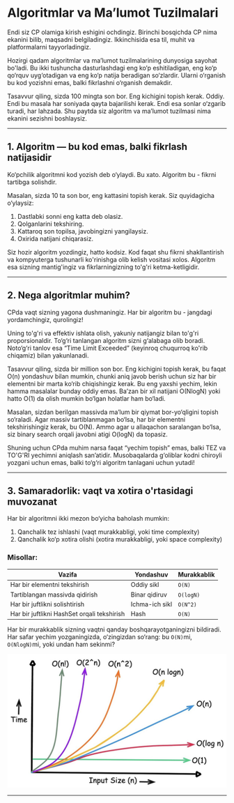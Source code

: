 # Algoritmlar va Ma’lumot Tuzilmalari

Endi siz CP olamiga kirish eshigini ochdingiz. Birinchi bosqichda CP nima ekanini bilib, maqsadni belgiladingiz. Ikkinchisida esa til, muhit va platformalarni tayyorladingiz. 

Hozirgi qadam algoritmlar va ma’lumot tuzilmalarining dunyosiga sayohat bo'ladi. Bu ikki tushuncha dasturlashdagi eng ko‘p eshitiladigan, eng ko‘p qo‘rquv uyg‘otadigan va eng ko‘p natija beradigan so‘zlardir. Ularni o‘rganish bu kod yozishni emas, balki fikrlashni o‘rganish demakdir. 

Tasavvur qiling, sizda 100 mingta son bor. Eng kichigini topish kerak. Oddiy. Endi bu masala har soniyada qayta bajarilishi kerak. Endi esa sonlar o‘zgarib turadi, har lahzada. Shu paytda siz algoritm va ma’lumot tuzilmasi nima ekanini sezishni boshlaysiz.

---

## 1. Algoritm — bu kod emas, balki fikrlash natijasidir

Ko‘pchilik algoritmni kod yozish deb o‘ylaydi. Bu xato. Algoritm bu - fikrni tartibga solishdir.  

Masalan, sizda 10 ta son bor, eng kattasini topish kerak. Siz quyidagicha o‘ylaysiz:
1. Dastlabki sonni eng katta deb olasiz.
2. Qolganlarini tekshiring.
3. Kattaroq son topilsa, javobingizni yangilaysiz.
4. Oxirida natijani chiqarasiz.

Siz hozir algoritm yozdingiz, hatto kodsiz. Kod faqat shu fikrni shakllantirish va kompyuterga tushunarli ko'rinishga olib kelish vositasi xolos. Algoritm esa sizning mantig'ingiz va fikrlarningizning to'g'ri ketma-ketligidir.

---

## 2. Nega algoritmlar muhim?

CPda vaqt sizning yagona dushmaningiz. Har bir algoritm bu - jangdagi yordamchingiz, qurolingiz! 

Uning to'g'ri va effektiv ishlata olish, yakuniy natijangiz bilan to'g'ri proporsionaldir. To‘g‘ri tanlangan algoritm sizni g‘alabaga olib boradi. Noto‘g‘ri tanlov esa “Time Limit Exceeded” (keyinroq chuqurroq ko'rib chiqamiz) bilan yakunlanadi.

Tasavvur qiling, sizda bir million son bor. Eng kichigini topish kerak, bu faqat O(n) yondashuv bilan mumkin, chunki aniq javob berish uchun siz har bir elementni bir marta ko‘rib chiqishingiz kerak. Bu eng yaxshi yechim, lekin hamma masalalar bunday oddiy emas. Ba’zan bir xil natijani O(NlogN) yoki hatto O(1) da olish mumkin bo‘lgan holatlar ham bo‘ladi.

Masalan, sizdan berilgan massivda ma’lum bir qiymat bor-yo‘qligini topish so‘raladi. Agar massiv tartiblanmagan bo‘lsa, har bir elementni tekshirishingiz kerak, bu O(N). Ammo agar u allaqachon saralangan bo‘lsa, siz binary search orqali javobni atigi O(logN) da topasiz.

Shuning uchun CPda muhim narsa faqat “yechim topish” emas, balki TEZ va TO'G'RI yechimni aniqlash san’atidir. Musobaqalarda g‘oliblar kodni chiroyli yozgani uchun emas, balki to‘g‘ri algoritm tanlagani uchun yutadi!

---

## 3. Samaradorlik: vaqt va xotira o'rtasidagi muvozanat

Har bir algoritmni ikki mezon bo‘yicha baholash mumkin: 
1. Qanchalik tez ishlashi (vaqt murakkabligi, yoki time complexity)
2. Qanchalik ko‘p xotira olishi (xotira murakkabligi, yoki space complexity)

### Misollar:
| Vazifa | Yondashuv | Murakkablik |
|--------|------------|--------------|
| Har bir elementni tekshirish | Oddiy sikl | `O(N)` |
| Tartiblangan massivda qidirish | Binar qidiruv | `O(logN)` |
| Har bir juftlikni solishtirish | Ichma-ich sikl | `O(N^2)` |
| Har bir juftlikni HashSet orqali tekshirish | Hash | `O(N)` |

Har bir murakkablik sizning vaqtni qanday boshqarayotganingizni bildiradi. Har safar yechim yozganingizda, o‘zingizdan so‘rang: bu `O(N)`mi, `O(NlogN)`mi, yoki undan ham sekinmi?

![Big-O chart](big-O-chart.png)

---
